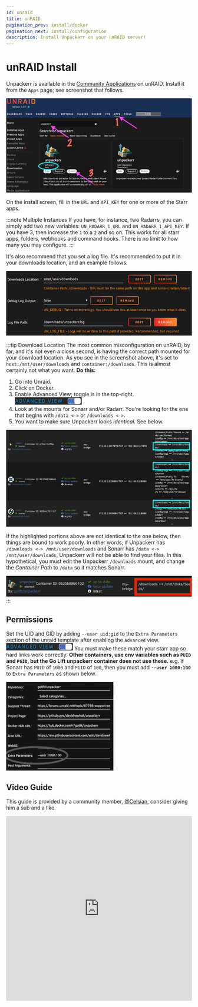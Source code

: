 ```yaml
---
id: unraid
title: unRAID
pagination_prev: install/docker
pagination_next: install/configuration
description: Install Unpackerr on your unRAID server!
---
```


# unRAID Install

Unpackerr is available in the
[Community Applications](https://github.com/selfhosters/unRAID-CA-templates/blob/main/templates/unpackerr.xml)
on unRAID. Install it from the `Apps` page; see screenshot that follows.

![](/img/screenshots/unraid/install1.png "install")

On the install screen, fill in the `URL` and `API_KEY` for one or more of the Starr apps.

:::note Multiple Instances
If you have, for instance, two Radarrs, you can simply add two new variables:
`UN_RADARR_1_URL` and `UN_RADARR_1_API_KEY`. If you have 3, then increase
the `1` to a `2` and so on. This works for all starr apps, folders, webhooks and command
hooks. There is no limit to how many you may configure.
:::

It's also recommend that you set a log file.
It's recommended to put it in your downloads location, and an example follows.

![](/img/screenshots/unraid/bindvolume.png "bind volume")

:::tip Download Location
The most common misconfiguration on unRAID, by far, and it's not even a close second, is
having the correct path mounted for your download location. As you see in the screenshot above,
it's set to `host:/mnt/user/downloads` and `container:/downloads`. This is almost certainly
not what you want. **Do this:**

1. Go into Unraid.
1. Click on Docker.
1. Enable Advanced View; toggle is in the top-right. ![](/img/screenshots/unraid/advancedview.png "advanced view")
1. Look at the mounts for Sonarr and/or Radarr.
   You're looking for the one that begins with `/data <->` or `/downloads <->`.
1. You want to make sure Unpackerr looks *identical*. See below.

![](/img/screenshots/unraid/starrmounts.png "starr mounts")

If the highlighted portions above are not identical to the one below, then things are bound to work poorly.
In other words, if Unpackerr has `/downloads <-> /mnt/user/downloads` and Sonarr has
`/data <-> /mnt/user/downloads`, Unpackerr will not be able to find your files. In this hypothetical, you
must edit the Unpackerr `/downloads` mount, and change the _Container Path_ to `/data` so it matches Sonarr.

![](/img/screenshots/unraid/unpackerrmount.png "unapackerr mount")
:::

## Permissions

Set the UID and GID by adding `--user uid:gid` to the `Extra Parameters`
section of the unraid template after enabling the `Advanced` view.
![](/img/screenshots/unraid/advancedview.png "advanced view")
You must make these match your starr app so hard links work correctly.
**Other containers, use env variables such as `PUID` and `PGID`, but the
Go Lift unpackerr container does not use these.**
e.g. If Sonarr has `PUID` of `1000` and `PGID` of `100`, then you must
add **`--user 1000:100`** to `Extra Parameters` as shown below.

![](/img/screenshots/unraid/extraparameters.png "extra parameters")

## Video Guide

This guide is provided by a community member, [@Celsian](https://www.youtube.com/@Celsian),
consider giving him a sub and a like.

<iframe height="500" width="100%" src="https://www.youtube.com/embed/FfJqgm69ydA"
frameborder="0" allowfullscreen title="UnRAID Video Guide"
allow="accelerometer: autoplay:clipboard-write; encrypted-media;gyroscope; picture-in-picture" />
